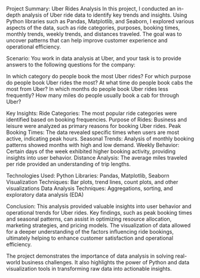 Project Summary: Uber Rides Analysis In this project, I conducted an in-depth analysis of Uber ride data to identify key trends and insights. Using Python libraries such as Pandas, Matplotlib, and Seaborn, I explored various aspects of the data, such as ride categories, purposes, booking times, monthly trends, weekly trends, and distances traveled. The goal was to uncover patterns that can help improve customer experience and operational efficiency.

Scenario: You work in data analysis at Uber, and your task is to provide answers to the following questions for the company:

In which category do people book the most Uber rides? For which purpose do people book Uber rides the most? At what time do people book cabs the most from Uber? In which months do people book Uber rides less frequently? How many miles do people usually book a cab for through Uber?

Key Insights: Ride Categories: The most popular ride categories were identified based on booking frequencies. Purpose of Rides: Business and leisure were analyzed as primary reasons for booking Uber rides. Peak Booking Times: The data revealed specific times when users are most active, indicating peak hours. Seasonal Trends: Analysis of monthly booking patterns showed months with high and low demand. Weekly Behavior: Certain days of the week exhibited higher booking activity, providing insights into user behavior. Distance Analysis: The average miles traveled per ride provided an understanding of trip lengths.

Technologies Used: Python Libraries: Pandas, Matplotlib, Seaborn Visualization Techniques: Bar plots, trend lines, count plots, and other visualizations Data Analysis Techniques: Aggregations, sorting, and exploratory data analysis (EDA)

Conclusion: This analysis provided valuable insights into user behavior and operational trends for Uber rides. Key findings, such as peak booking times and seasonal patterns, can assist in optimizing resource allocation, marketing strategies, and pricing models. The visualization of data allowed for a deeper understanding of the factors influencing ride bookings, ultimately helping to enhance customer satisfaction and operational efficiency.

The project demonstrates the importance of data analysis in solving real-world business challenges. It also highlights the power of Python and data visualization tools in transforming raw data into actionable insights.
